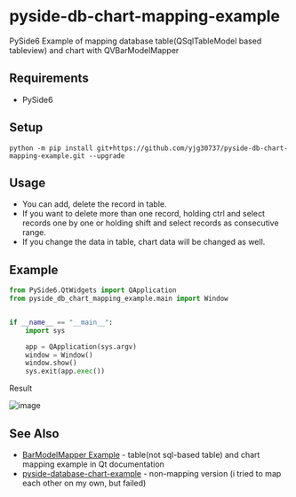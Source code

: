 # pyside-db-chart-mapping-example
PySide6 Example of mapping database table(QSqlTableModel based tableview) and chart with QVBarModelMapper

## Requirements
* PySide6

## Setup
`python -m pip install git+https://github.com/yjg30737/pyside-db-chart-mapping-example.git --upgrade`

## Usage
* You can add, delete the record in table.
* If you want to delete more than one record, holding ctrl and select records one by one or holding shift and select records as consecutive range.
* If you change the data in table, chart data will be changed as well.

## Example
```python
from PySide6.QtWidgets import QApplication
from pyside_db_chart_mapping_example.main import Window


if __name__ == "__main__":
    import sys

    app = QApplication(sys.argv)
    window = Window()
    window.show()
    sys.exit(app.exec())
```

Result

![image](https://user-images.githubusercontent.com/55078043/190842429-dcbc0a37-a70e-4d5b-a1be-97c48f9b2c56.png)

## See Also
* <a href="https://doc.qt.io/qt-6/qtcharts-barmodelmapper-example.html">BarModelMapper Example</a> - table(not sql-based table) and chart mapping example in Qt documentation
* <a href="https://github.com/yjg30737/pyside-database-chart-example">pyside-database-chart-example</a> - non-mapping version (i tried to map each other on my own, but failed)
